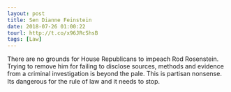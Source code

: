 ```yaml
---
layout: post
title: Sen Dianne Feinstein
date: 2018-07-26 01:00:22
tourl: http://t.co/x96JRcShsB
tags: [Law]
---
```

There are no grounds for House Republicans to impeach Rod Rosenstein. Trying to remove him for failing to disclose sources, methods and evidence from a criminal investigation is beyond the pale. This is partisan nonsense. Its dangerous for the rule of law and it needs to stop.